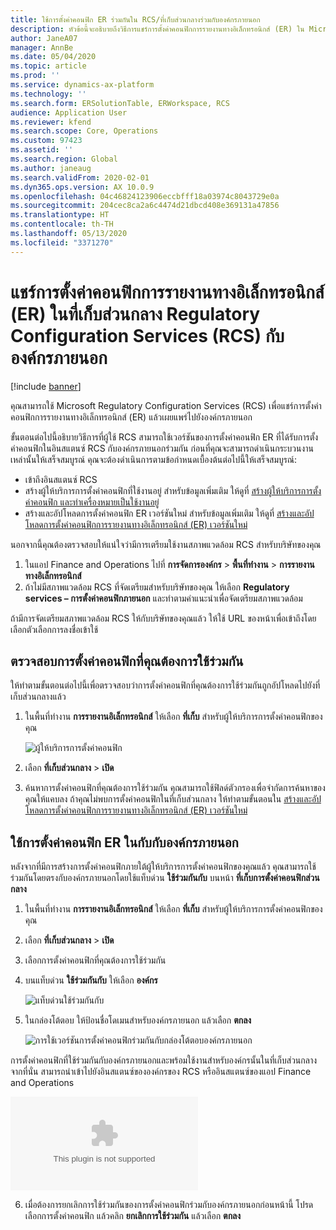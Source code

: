 ```yaml
---
title: ใช้การตั้งค่าคอนฟิก ER ร่วมกันใน RCS/ที่เก็บส่วนกลางร่วมกับองค์กรภายนอก
description: หัวข้อนี้จะอธิบายถึงวิธีการแชร์การตั้งค่าคอนฟิกการรายงานทางอิเล็กทรอนิกส์ (ER) ใน Microsoft Regulatory Configuration Services (RCS) /ที่เก็บส่วนกลางกับองค์กรภายนอกโดยตรง
author: JaneA07
manager: AnnBe
ms.date: 05/04/2020
ms.topic: article
ms.prod: ''
ms.service: dynamics-ax-platform
ms.technology: ''
ms.search.form: ERSolutionTable, ERWorkspace, RCS
audience: Application User
ms.reviewer: kfend
ms.search.scope: Core, Operations
ms.custom: 97423
ms.assetid: ''
ms.search.region: Global
ms.author: janeaug
ms.search.validFrom: 2020-02-01
ms.dyn365.ops.version: AX 10.0.9
ms.openlocfilehash: 04c46824123906eccbfff18a03974c8043729e0a
ms.sourcegitcommit: 204cec8ca2a6c4474d21dbcd408e369131a47856
ms.translationtype: HT
ms.contentlocale: th-TH
ms.lasthandoff: 05/13/2020
ms.locfileid: "3371270"
---
```

# <a name="share-electronic-reporting-er-configurations-in-regulatory-configuration-services-rcs-global-repository-with-external-organizations"></a>แชร์การตั้งค่าคอนฟิกการรายงานทางอิเล็กทรอนิกส์ (ER) ในที่เก็บส่วนกลาง Regulatory Configuration Services (RCS) กับองค์กรภายนอก

[!include [banner](../includes/banner.md)]

คุณสามารถใช้ Microsoft Regulatory Configuration Services (RCS) เพื่อแชร์การตั้งค่าคอนฟิกการรายงานทางอิเล็กทรอนิกส์ (ER) แล้วเผยแพร่ไปยังองค์กรภายนอก

ขั้นตอนต่อไปนี้อธิบายวิธีการที่ผู้ใช้ RCS สามารถใช้เวอร์ชันของการตั้งค่าคอนฟิก ER ที่ได้รับการตั้งค่าคอนฟิกในอินสแตนซ์ RCS กับองค์กรภายนอกร่วมกัน ก่อนที่คุณจะสามารถดำเนินกระบวนงานเหล่านั้นให้เสร็จสมบูรณ์ คุณจะต้องดำเนินการตามข้อกำหนดเบื้องต้นต่อไปนี้ให้เสร็จสมบูรณ์:

- เข้าถึงอินสแตนซ์ RCS
- สร้างผู้ให้บริการการตั้งค่าคอนฟิกที่ใช้งานอยู่ สำหรับข้อมูลเพิ่มเติม ให้ดูที่ [สร้างผู้ให้บริการการตั้งค่าคอนฟิก และทำเครื่องหมายเป็นใช้งานอยู่](../../fin-ops-core/dev-itpro/analytics/tasks/er-configuration-provider-mark-it-active-2016-11.md)
- สร้างและอัปโหลดการตั้งค่าคอนฟิก ER เวอร์ชันใหม่ สำหรับข้อมูลเพิ่มเติม ให้ดูที่ [สร้างและอัปโหลดการตั้งค่าคอนฟิกการรายงานทางอิเล็กทรอนิกส์ (ER) เวอร์ชันใหม่](rcs-global-repo-upload.md)

นอกจากนี้คุณต้องตรวจสอบให้แน่ใจว่ามีการเตรียมใช้งานสภาพแวดล้อม RCS สำหรับบริษัทของคุณ

1. ในแอป Finance and Operations ไปที่ **การจัดการองค์กร** \> **พื้นที่ทำงาน** \> **การรายงานทางอิเล็กทรอนิกส์**
2. ถ้าไม่มีสภาพแวดล้อม RCS ที่จัดเตรียมสำหรับบริษัทของคุณ ให้เลือก **Regulatory services – การตั้งค่าคอนฟิกภายนอก** และทำตามคำแนะนำเพื่อจัดเตรียมสภาพแวดล้อม

ถ้ามีการจัดเตรียมสภาพแวดล้อม RCS ให้กับบริษัทของคุณแล้ว ให้ใช้ URL ของหน้าเพื่อเข้าถึงโดยเลือกตัวเลือกการลงชื่อเข้าใช้

## <a name="verify-the-configuration-that-you-want-to-share"></a>ตรวจสอบการตั้งค่าคอนฟิกที่คุณต้องการใช้ร่วมกัน

ให้ทำตามขั้นตอนต่อไปนี้เพื่อตรวจสอบว่าการตั้งค่าคอนฟิกที่คุณต้องการใช้ร่วมกันถูกอัปโหลดไปยังที่เก็บส่วนกลางแล้ว

1. ในพื้นที่ทำงาน **การรายงานอิเล็กทรอนิกส์** ให้เลือก **ที่เก็บ** สำหรับผู้ให้บริการการตั้งค่าคอนฟิกของคุณ

    ![ผู้ให้บริการการตั้งค่าคอนฟิก](https://github.com/MicrosoftDocs/Dynamics-365-Operations/blob/Janeaug_RCSdocs/articles/finance/localizations/media/1_RCS_Repo_for_config_provider.JPG)

2. เลือก **ที่เก็บส่วนกลาง** \> **เปิด**
3. ค้นหาการตั้งค่าคอนฟิกที่คุณต้องการใช้ร่วมกัน คุณสามารถใช้ฟิลด์ตัวกรองเพื่อจำกัดการค้นหาของคุณให้แคบลง ถ้าคุณไม่พบการตั้งค่าคอนฟิกในที่เก็บส่วนกลาง ให้ทำตามขั้นตอนใน [สร้างและอัปโหลดการตั้งค่าคอนฟิกการรายงานทางอิเล็กทรอนิกส์ (ER) เวอร์ชันใหม่](rcs-global-repo-upload.md)

## <a name="share-er-configurations-with-external-organizations"></a>ใช้การตั้งค่าคอนฟิก ER ในกับกับองค์กรภายนอก

หลังจากที่มีการสร้างการตั้งค่าคอนฟิกภายใต้ผู้ให้บริการการตั้งค่าคอนฟิกของคุณแล้ว คุณสามารถใช้ร่วมกันโดยตรงกับองค์กรภายนอกโดยใช้แท็บด่วน **ใช้ร่วมกันกับ** บนหน้า **ที่เก็บการตั้งค่าคอนฟิกส่วนกลาง**

1. ในพื้นที่ทำงาน **การรายงานอิเล็กทรอนิกส์** ให้เลือก **ที่เก็บ** สำหรับผู้ให้บริการการตั้งค่าคอนฟิกของคุณ
2. เลือก **ที่เก็บส่วนกลาง** \> **เปิด** 
3. เลือกการตั้งค่าคอนฟิกที่คุณต้องการใช้ร่วมกัน
4. บนแท็บด่วน **ใช้ร่วมกันกับ** ให้เลือก **องค์กร**

    ![แท็บด่วนใช้ร่วมกันกับ](https://github.com/MicrosoftDocs/Dynamics-365-Operations/blob/Janeaug_RCSdocs/articles/finance/localizations/media/1_RCS_Repo_for_Share_with_org.JPG)

5. ในกล่องโต้ตอบ ให้ป้อนชื่อโดเมนสำหรับองค์กรภายนอก แล้วเลือก **ตกลง**

    ![การใช้เวอร์ชันการตั้งค่าคอนฟิกร่วมกันกับกล่องโต้ตอบองค์กรภายนอก](https://github.com/MicrosoftDocs/Dynamics-365-Operations/blob/Janeaug_RCSdocs/articles/finance/localizations/media/1_RCS_Repo_for_Share_with_form.JPG)

การตั้งค่าคอนฟิกที่ใช้ร่วมกันกับองค์กรภายนอกและพร้อมใช้งานสำหรับองค์กรนั้นในที่เก็บส่วนกลาง จากที่นั่น สามารถนำเข้าไปยังอินสแตนซ์ขององค์กรของ RCS หรืออินสแตนซ์ของแอป Finance and Operations

![การตั้งค่าคอนฟิกที่ใช้ร่วมกันกับองค์กรภายนอก](https://github.com/MicrosoftDocs/Dynamics-365-Operations/blob/Janeaug_RCSdocs/articles/finance/localizations/media/1_RCS_Repo_for_Share_with_test.com)

6. เมื่อต้องการยกเลิกการใช้ร่วมกันของการตั้งค่าคอนฟิกร่วมกับองค์กรภายนอกก่อนหน้านี้ โปรดเลือกการตั้งค่าคอนฟิก แล้วคลิก **ยกเลิกการใช้ร่วมกัน** แล้วเลือก **ตกลง**
